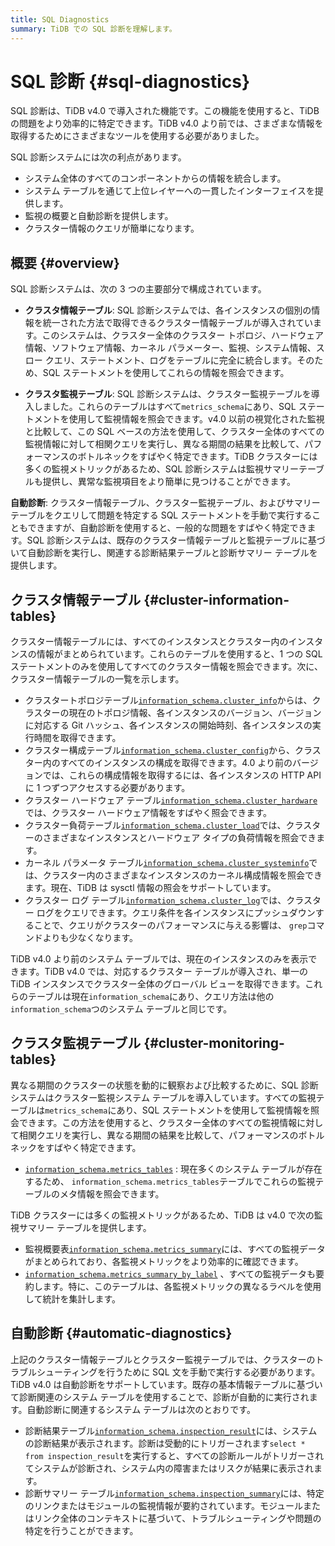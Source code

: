 ```yaml
---
title: SQL Diagnostics
summary: TiDB での SQL 診断を理解します。
---
```


# SQL 診断 {#sql-diagnostics}

SQL 診断は、TiDB v4.0 で導入された機能です。この機能を使用すると、TiDB の問題をより効率的に特定できます。TiDB v4.0 より前では、さまざまな情報を取得するためにさまざまなツールを使用する必要がありました。

SQL 診断システムには次の利点があります。

-   システム全体のすべてのコンポーネントからの情報を統合します。
-   システム テーブルを通じて上位レイヤーへの一貫したインターフェイスを提供します。
-   監視の概要と自動診断を提供します。
-   クラスター情報のクエリが簡単になります。

## 概要 {#overview}

SQL 診断システムは、次の 3 つの主要部分で構成されています。

-   **クラスタ情報テーブル**: SQL 診断システムでは、各インスタンスの個別の情報を統一された方法で取得できるクラスター情報テーブルが導入されています。このシステムは、クラスター全体のクラスター トポロジ、ハードウェア情報、ソフトウェア情報、カーネル パラメーター、監視、システム情報、スロー クエリ、ステートメント、ログをテーブルに完全に統合します。そのため、SQL ステートメントを使用してこれらの情報を照会できます。

-   **クラスタ監視テーブル**: SQL 診断システムは、クラスター監視テーブルを導入しました。これらのテーブルはすべて`metrics_schema`にあり、SQL ステートメントを使用して監視情報を照会できます。v4.0 以前の視覚化された監視と比較して、この SQL ベースの方法を使用して、クラスター全体のすべての監視情報に対して相関クエリを実行し、異なる期間の結果を比較して、パフォーマンスのボトルネックをすばやく特定できます。TiDB クラスターには多くの監視メトリックがあるため、SQL 診断システムは監視サマリーテーブルも提供し、異常な監視項目をより簡単に見つけることができます。

**自動診断**: クラスター情報テーブル、クラスター監視テーブル、およびサマリー テーブルをクエリして問題を特定する SQL ステートメントを手動で実行することもできますが、自動診断を使用すると、一般的な問題をすばやく特定できます。SQL 診断システムは、既存のクラスター情報テーブルと監視テーブルに基づいて自動診断を実行し、関連する診断結果テーブルと診断サマリー テーブルを提供します。

## クラスタ情報テーブル {#cluster-information-tables}

クラスター情報テーブルには、すべてのインスタンスとクラスター内のインスタンスの情報がまとめられています。これらのテーブルを使用すると、1 つの SQL ステートメントのみを使用してすべてのクラスター情報を照会できます。次に、クラスター情報テーブルの一覧を示します。

-   クラスタートポロジテーブル[`information_schema.cluster_info`](/information-schema/information-schema-cluster-info.md)からは、クラスターの現在のトポロジ情報、各インスタンスのバージョン、バージョンに対応する Git ハッシュ、各インスタンスの開始時刻、各インスタンスの実行時間を取得できます。
-   クラスター構成テーブル[`information_schema.cluster_config`](/information-schema/information-schema-cluster-config.md)から、クラスター内のすべてのインスタンスの構成を取得できます。4.0 より前のバージョンでは、これらの構成情報を取得するには、各インスタンスの HTTP API に 1 つずつアクセスする必要があります。
-   クラスター ハードウェア テーブル[`information_schema.cluster_hardware`](/information-schema/information-schema-cluster-hardware.md)では、クラスター ハードウェア情報をすばやく照会できます。
-   クラスター負荷テーブル[`information_schema.cluster_load`](/information-schema/information-schema-cluster-load.md)では、クラスターのさまざまなインスタンスとハードウェア タイプの負荷情報を照会できます。
-   カーネル パラメータ テーブル[`information_schema.cluster_systeminfo`](/information-schema/information-schema-cluster-systeminfo.md)では、クラスター内のさまざまなインスタンスのカーネル構成情報を照会できます。現在、TiDB は sysctl 情報の照会をサポートしています。
-   クラスター ログ テーブル[`information_schema.cluster_log`](/information-schema/information-schema-cluster-log.md)では、クラスター ログをクエリできます。クエリ条件を各インスタンスにプッシュダウンすることで、クエリがクラスターのパフォーマンスに与える影響は、 `grep`コマンドよりも少なくなります。

TiDB v4.0 より前のシステム テーブルでは、現在のインスタンスのみを表示できます。TiDB v4.0 では、対応するクラスター テーブルが導入され、単一の TiDB インスタンスでクラスター全体のグローバル ビューを取得できます。これらのテーブルは現在`information_schema`にあり、クエリ方法は他の`information_schema`つのシステム テーブルと同じです。

## クラスタ監視テーブル {#cluster-monitoring-tables}

異なる期間のクラスターの状態を動的に観察および比較するために、SQL 診断システムはクラスター監視システム テーブルを導入しています。すべての監視テーブルは`metrics_schema`にあり、SQL ステートメントを使用して監視情報を照会できます。この方法を使用すると、クラスター全体のすべての監視情報に対して相関クエリを実行し、異なる期間の結果を比較して、パフォーマンスのボトルネックをすばやく特定できます。

-   [`information_schema.metrics_tables`](/information-schema/information-schema-metrics-tables.md) : 現在多くのシステム テーブルが存在するため、 `information_schema.metrics_tables`テーブルでこれらの監視テーブルのメタ情報を照会できます。

TiDB クラスターには多くの監視メトリックがあるため、TiDB は v4.0 で次の監視サマリー テーブルを提供します。

-   監視概要表[`information_schema.metrics_summary`](/information-schema/information-schema-metrics-summary.md)には、すべての監視データがまとめられており、各監視メトリックをより効率的に確認できます。
-   [`information_schema.metrics_summary_by_label`](/information-schema/information-schema-metrics-summary.md) 、すべての監視データも要約します。特に、このテーブルは、各監視メトリックの異なるラベルを使用して統計を集計します。

## 自動診断 {#automatic-diagnostics}

上記のクラスター情報テーブルとクラスター監視テーブルでは、クラスターのトラブルシューティングを行うために SQL 文を手動で実行する必要があります。TiDB v4.0 は自動診断をサポートしています。既存の基本情報テーブルに基づいて診断関連のシステム テーブルを使用することで、診断が自動的に実行されます。自動診断に関連するシステム テーブルは次のとおりです。

-   診断結果テーブル[`information_schema.inspection_result`](/information-schema/information-schema-inspection-result.md)には、システムの診断結果が表示されます。診断は受動的にトリガーされます`select * from inspection_result`を実行すると、すべての診断ルールがトリガーされてシステムが診断され、システム内の障害またはリスクが結果に表示されます。
-   診断サマリー テーブル[`information_schema.inspection_summary`](/information-schema/information-schema-inspection-summary.md)には、特定のリンクまたはモジュールの監視情報が要約されています。モジュールまたはリンク全体のコンテキストに基づいて、トラブルシューティングや問題の特定を行うことができます。
